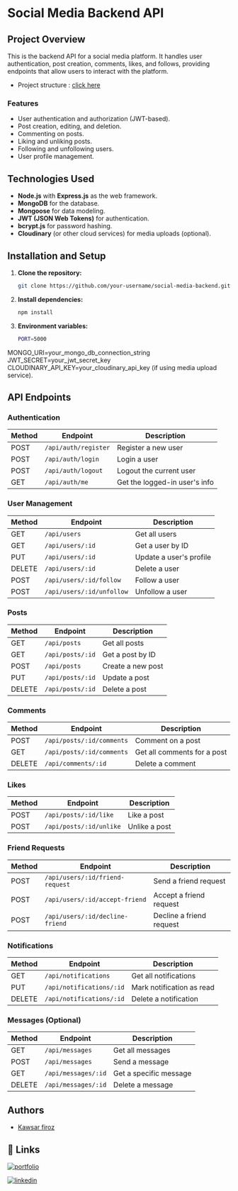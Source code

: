 # Social Media Backend API

## Project Overview

This is the backend API for a social media platform. It handles user authentication, post creation, comments, likes, and follows, providing endpoints that allow users to interact with the platform.


-  Project structure : [click here](https://docs.google.com/presentation/d/1TkPNA5qiVmhk8yDfFHUQdej5ipEm5iS9JMwRLax2q_w/edit?usp=sharing)

### Features

- User authentication and authorization (JWT-based).
- Post creation, editing, and deletion.
- Commenting on posts.
- Liking and unliking posts.
- Following and unfollowing users.
- User profile management.

## Technologies Used

- **Node.js** with **Express.js** as the web framework.
- **MongoDB** for the database.
- **Mongoose** for data modeling.
- **JWT (JSON Web Tokens)** for authentication.
- **bcrypt.js** for password hashing.
- **Cloudinary** (or other cloud services) for media uploads (optional).

## Installation and Setup

1. **Clone the repository:**

   ```bash
   git clone https://github.com/your-username/social-media-backend.git


2. **Install dependencies:**

   ```bash
   npm install

3. **Environment variables:**

   ```bash
   PORT=5000
   
 MONGO_URI=your_mongo_db_connection_string
 JWT_SECRET=your_jwt_secret_key
 CLOUDINARY_API_KEY=your_cloudinary_api_key (if using media upload service).

## API Endpoints

### Authentication

| Method | Endpoint                  | Description                     |
|--------|---------------------------|---------------------------------|
| POST   | `/api/auth/register`       | Register a new user             |
| POST   | `/api/auth/login`          | Login a user                    |
| POST   | `/api/auth/logout`         | Logout the current user         |
| GET    | `/api/auth/me`             | Get the logged-in user's info   |

### User Management

| Method | Endpoint                  | Description                     |
|--------|---------------------------|---------------------------------|
| GET    | `/api/users`               | Get all users                   |
| GET    | `/api/users/:id`           | Get a user by ID                |
| PUT    | `/api/users/:id`           | Update a user's profile         |
| DELETE | `/api/users/:id`           | Delete a user                   |
| POST   | `/api/users/:id/follow`    | Follow a user                   |
| POST   | `/api/users/:id/unfollow`  | Unfollow a user                 |

### Posts

| Method | Endpoint                  | Description                     |
|--------|---------------------------|---------------------------------|
| GET    | `/api/posts`               | Get all posts                   |
| GET    | `/api/posts/:id`           | Get a post by ID                |
| POST   | `/api/posts`               | Create a new post               |
| PUT    | `/api/posts/:id`           | Update a post                   |
| DELETE | `/api/posts/:id`           | Delete a post                   |

### Comments

| Method | Endpoint                  | Description                     |
|--------|---------------------------|---------------------------------|
| POST   | `/api/posts/:id/comments`  | Comment on a post               |
| GET    | `/api/posts/:id/comments`  | Get all comments for a post     |
| DELETE | `/api/comments/:id`        | Delete a comment                |

### Likes

| Method | Endpoint                  | Description                     |
|--------|---------------------------|---------------------------------|
| POST   | `/api/posts/:id/like`      | Like a post                     |
| POST   | `/api/posts/:id/unlike`    | Unlike a post                   |

### Friend Requests

| Method | Endpoint                  | Description                     |
|--------|---------------------------|---------------------------------|
| POST   | `/api/users/:id/friend-request` | Send a friend request           |
| POST   | `/api/users/:id/accept-friend`  | Accept a friend request         |
| POST   | `/api/users/:id/decline-friend` | Decline a friend request        |

### Notifications

| Method | Endpoint                  | Description                     |
|--------|---------------------------|---------------------------------|
| GET    | `/api/notifications`       | Get all notifications           |
| PUT    | `/api/notifications/:id`   | Mark notification as read       |
| DELETE | `/api/notifications/:id`   | Delete a notification           |

### Messages (Optional)

| Method | Endpoint                  | Description                     |
|--------|---------------------------|---------------------------------|
| GET    | `/api/messages`            | Get all messages                |
| POST   | `/api/messages`            | Send a message                  |
| GET    | `/api/messages/:id`        | Get a specific message          |
| DELETE | `/api/messages/:id`        | Delete a message                |






## Authors

- [Kawsar firoz](https://github.com/kawsar334)

## 🔗 Links
[![portfolio](https://img.shields.io/badge/my_portfolio-000?style=for-the-badge&logo=ko-fi&logoColor=white)](https://kawsar334.github.io/kawsars_portfolio/)

[![linkedin](https://img.shields.io/badge/linkedin-0A66C2?style=for-the-badge&logo=linkedin&logoColor=white)](https://www.linkedin.com/in/kawsar-firoz-a140b9237/)
